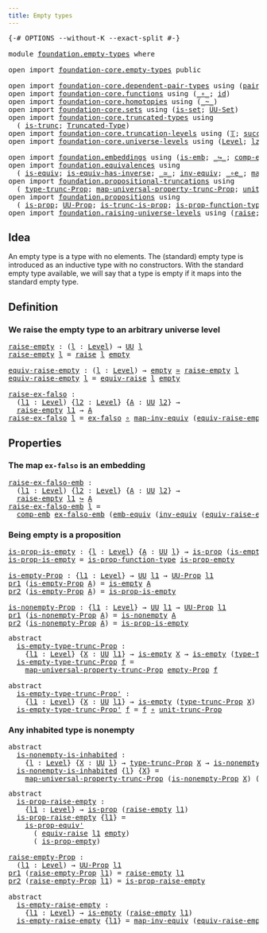 ```yaml
---
title: Empty types
---
```


<pre class="Agda"><a id="37" class="Symbol">{-#</a> <a id="41" class="Keyword">OPTIONS</a> <a id="49" class="Pragma">--without-K</a> <a id="61" class="Pragma">--exact-split</a> <a id="75" class="Symbol">#-}</a>

<a id="80" class="Keyword">module</a> <a id="87" href="foundation.empty-types.html" class="Module">foundation.empty-types</a> <a id="110" class="Keyword">where</a>

<a id="117" class="Keyword">open</a> <a id="122" class="Keyword">import</a> <a id="129" href="foundation-core.empty-types.html" class="Module">foundation-core.empty-types</a> <a id="157" class="Keyword">public</a>

<a id="165" class="Keyword">open</a> <a id="170" class="Keyword">import</a> <a id="177" href="foundation-core.dependent-pair-types.html" class="Module">foundation-core.dependent-pair-types</a> <a id="214" class="Keyword">using</a> <a id="220" class="Symbol">(</a><a id="221" href="foundation-core.dependent-pair-types.html#588" class="InductiveConstructor">pair</a><a id="225" class="Symbol">;</a> <a id="227" href="foundation-core.dependent-pair-types.html#605" class="Field">pr1</a><a id="230" class="Symbol">;</a> <a id="232" href="foundation-core.dependent-pair-types.html#617" class="Field">pr2</a><a id="235" class="Symbol">)</a>
<a id="237" class="Keyword">open</a> <a id="242" class="Keyword">import</a> <a id="249" href="foundation-core.functions.html" class="Module">foundation-core.functions</a> <a id="275" class="Keyword">using</a> <a id="281" class="Symbol">(</a><a id="282" href="foundation-core.functions.html#420" class="Function Operator">_∘_</a><a id="285" class="Symbol">;</a> <a id="287" href="foundation-core.functions.html#322" class="Function">id</a><a id="289" class="Symbol">)</a>
<a id="291" class="Keyword">open</a> <a id="296" class="Keyword">import</a> <a id="303" href="foundation-core.homotopies.html" class="Module">foundation-core.homotopies</a> <a id="330" class="Keyword">using</a> <a id="336" class="Symbol">(</a><a id="337" href="foundation-core.homotopies.html#1249" class="Function Operator">_~_</a><a id="340" class="Symbol">)</a>
<a id="342" class="Keyword">open</a> <a id="347" class="Keyword">import</a> <a id="354" href="foundation-core.sets.html" class="Module">foundation-core.sets</a> <a id="375" class="Keyword">using</a> <a id="381" class="Symbol">(</a><a id="382" href="foundation-core.sets.html#1113" class="Function">is-set</a><a id="388" class="Symbol">;</a> <a id="390" href="foundation-core.sets.html#1190" class="Function">UU-Set</a><a id="396" class="Symbol">)</a>
<a id="398" class="Keyword">open</a> <a id="403" class="Keyword">import</a> <a id="410" href="foundation-core.truncated-types.html" class="Module">foundation-core.truncated-types</a> <a id="442" class="Keyword">using</a>
  <a id="450" class="Symbol">(</a> <a id="452" href="foundation-core.truncated-types.html#1741" class="Function">is-trunc</a><a id="460" class="Symbol">;</a> <a id="462" href="foundation-core.truncated-types.html#1925" class="Function">Truncated-Type</a><a id="476" class="Symbol">)</a>
<a id="478" class="Keyword">open</a> <a id="483" class="Keyword">import</a> <a id="490" href="foundation-core.truncation-levels.html" class="Module">foundation-core.truncation-levels</a> <a id="524" class="Keyword">using</a> <a id="530" class="Symbol">(</a><a id="531" href="foundation-core.truncation-levels.html#395" class="Datatype">𝕋</a><a id="532" class="Symbol">;</a> <a id="534" href="foundation-core.truncation-levels.html#432" class="InductiveConstructor">succ-𝕋</a><a id="540" class="Symbol">)</a>
<a id="542" class="Keyword">open</a> <a id="547" class="Keyword">import</a> <a id="554" href="foundation-core.universe-levels.html" class="Module">foundation-core.universe-levels</a> <a id="586" class="Keyword">using</a> <a id="592" class="Symbol">(</a><a id="593" href="Agda.Primitive.html#597" class="Postulate">Level</a><a id="598" class="Symbol">;</a> <a id="600" href="Agda.Primitive.html#764" class="Primitive">lzero</a><a id="605" class="Symbol">;</a> <a id="607" href="foundation-core.universe-levels.html#235" class="Primitive">UU</a><a id="609" class="Symbol">)</a>

<a id="612" class="Keyword">open</a> <a id="617" class="Keyword">import</a> <a id="624" href="foundation.embeddings.html" class="Module">foundation.embeddings</a> <a id="646" class="Keyword">using</a> <a id="652" class="Symbol">(</a><a id="653" href="foundation-core.embeddings.html#992" class="Function">is-emb</a><a id="659" class="Symbol">;</a> <a id="661" href="foundation-core.embeddings.html#1074" class="Function Operator">_↪_</a><a id="664" class="Symbol">;</a> <a id="666" href="foundation.embeddings.html#3658" class="Function">comp-emb</a><a id="674" class="Symbol">)</a>
<a id="676" class="Keyword">open</a> <a id="681" class="Keyword">import</a> <a id="688" href="foundation.equivalences.html" class="Module">foundation.equivalences</a> <a id="712" class="Keyword">using</a>
  <a id="720" class="Symbol">(</a> <a id="722" href="foundation-core.equivalences.html#1556" class="Function">is-equiv</a><a id="730" class="Symbol">;</a> <a id="732" href="foundation-core.equivalences.html#3013" class="Function">is-equiv-has-inverse</a><a id="752" class="Symbol">;</a> <a id="754" href="foundation-core.equivalences.html#1621" class="Function Operator">_≃_</a><a id="757" class="Symbol">;</a> <a id="759" href="foundation-core.equivalences.html#5721" class="Function">inv-equiv</a><a id="768" class="Symbol">;</a> <a id="770" href="foundation-core.equivalences.html#7869" class="Function Operator">_∘e_</a><a id="774" class="Symbol">;</a> <a id="776" href="foundation-core.equivalences.html#5036" class="Function">map-inv-equiv</a><a id="789" class="Symbol">;</a> <a id="791" href="foundation.equivalences.html#3344" class="Function">emb-equiv</a><a id="800" class="Symbol">)</a>
<a id="802" class="Keyword">open</a> <a id="807" class="Keyword">import</a> <a id="814" href="foundation.propositional-truncations.html" class="Module">foundation.propositional-truncations</a> <a id="851" class="Keyword">using</a>
  <a id="859" class="Symbol">(</a> <a id="861" href="foundation.propositional-truncations.html#2209" class="Function">type-trunc-Prop</a><a id="876" class="Symbol">;</a> <a id="878" href="foundation.propositional-truncations.html#5416" class="Function">map-universal-property-trunc-Prop</a><a id="911" class="Symbol">;</a> <a id="913" href="foundation.propositional-truncations.html#2293" class="Function">unit-trunc-Prop</a><a id="928" class="Symbol">)</a>
<a id="930" class="Keyword">open</a> <a id="935" class="Keyword">import</a> <a id="942" href="foundation.propositions.html" class="Module">foundation.propositions</a> <a id="966" class="Keyword">using</a>
  <a id="974" class="Symbol">(</a> <a id="976" href="foundation-core.propositions.html#1309" class="Function">is-prop</a><a id="983" class="Symbol">;</a> <a id="985" href="foundation-core.propositions.html#1393" class="Function">UU-Prop</a><a id="992" class="Symbol">;</a> <a id="994" href="foundation.propositions.html#979" class="Function">is-trunc-is-prop</a><a id="1010" class="Symbol">;</a> <a id="1012" href="foundation-core.propositions.html#7833" class="Function">is-prop-function-type</a><a id="1033" class="Symbol">;</a> <a id="1035" href="foundation-core.propositions.html#4884" class="Function">is-prop-equiv&#39;</a><a id="1049" class="Symbol">)</a>
<a id="1051" class="Keyword">open</a> <a id="1056" class="Keyword">import</a> <a id="1063" href="foundation.raising-universe-levels.html" class="Module">foundation.raising-universe-levels</a> <a id="1098" class="Keyword">using</a> <a id="1104" class="Symbol">(</a><a id="1105" href="foundation.raising-universe-levels.html#973" class="Datatype">raise</a><a id="1110" class="Symbol">;</a> <a id="1112" href="foundation.raising-universe-levels.html#1550" class="Function">equiv-raise</a><a id="1123" class="Symbol">)</a>
</pre>
## Idea

An empty type is a type with no elements. The (standard) empty type is introduced as an inductive type with no constructors. With the standard empty type available, we will say that a type is empty if it maps into the standard empty type.

## Definition

### We raise the empty type to an arbitrary universe level

<pre class="Agda"><a id="raise-empty"></a><a id="1462" href="foundation.empty-types.html#1462" class="Function">raise-empty</a> <a id="1474" class="Symbol">:</a> <a id="1476" class="Symbol">(</a><a id="1477" href="foundation.empty-types.html#1477" class="Bound">l</a> <a id="1479" class="Symbol">:</a> <a id="1481" href="Agda.Primitive.html#597" class="Postulate">Level</a><a id="1486" class="Symbol">)</a> <a id="1488" class="Symbol">→</a> <a id="1490" href="foundation-core.universe-levels.html#235" class="Primitive">UU</a> <a id="1493" href="foundation.empty-types.html#1477" class="Bound">l</a>
<a id="1495" href="foundation.empty-types.html#1462" class="Function">raise-empty</a> <a id="1507" href="foundation.empty-types.html#1507" class="Bound">l</a> <a id="1509" class="Symbol">=</a> <a id="1511" href="foundation.raising-universe-levels.html#973" class="Datatype">raise</a> <a id="1517" href="foundation.empty-types.html#1507" class="Bound">l</a> <a id="1519" href="foundation-core.empty-types.html#1057" class="Datatype">empty</a>

<a id="equiv-raise-empty"></a><a id="1526" href="foundation.empty-types.html#1526" class="Function">equiv-raise-empty</a> <a id="1544" class="Symbol">:</a> <a id="1546" class="Symbol">(</a><a id="1547" href="foundation.empty-types.html#1547" class="Bound">l</a> <a id="1549" class="Symbol">:</a> <a id="1551" href="Agda.Primitive.html#597" class="Postulate">Level</a><a id="1556" class="Symbol">)</a> <a id="1558" class="Symbol">→</a> <a id="1560" href="foundation-core.empty-types.html#1057" class="Datatype">empty</a> <a id="1566" href="foundation-core.equivalences.html#1621" class="Function Operator">≃</a> <a id="1568" href="foundation.empty-types.html#1462" class="Function">raise-empty</a> <a id="1580" href="foundation.empty-types.html#1547" class="Bound">l</a>
<a id="1582" href="foundation.empty-types.html#1526" class="Function">equiv-raise-empty</a> <a id="1600" href="foundation.empty-types.html#1600" class="Bound">l</a> <a id="1602" class="Symbol">=</a> <a id="1604" href="foundation.raising-universe-levels.html#1550" class="Function">equiv-raise</a> <a id="1616" href="foundation.empty-types.html#1600" class="Bound">l</a> <a id="1618" href="foundation-core.empty-types.html#1057" class="Datatype">empty</a>

<a id="raise-ex-falso"></a><a id="1625" href="foundation.empty-types.html#1625" class="Function">raise-ex-falso</a> <a id="1640" class="Symbol">:</a>
  <a id="1644" class="Symbol">(</a><a id="1645" href="foundation.empty-types.html#1645" class="Bound">l1</a> <a id="1648" class="Symbol">:</a> <a id="1650" href="Agda.Primitive.html#597" class="Postulate">Level</a><a id="1655" class="Symbol">)</a> <a id="1657" class="Symbol">{</a><a id="1658" href="foundation.empty-types.html#1658" class="Bound">l2</a> <a id="1661" class="Symbol">:</a> <a id="1663" href="Agda.Primitive.html#597" class="Postulate">Level</a><a id="1668" class="Symbol">}</a> <a id="1670" class="Symbol">{</a><a id="1671" href="foundation.empty-types.html#1671" class="Bound">A</a> <a id="1673" class="Symbol">:</a> <a id="1675" href="foundation-core.universe-levels.html#235" class="Primitive">UU</a> <a id="1678" href="foundation.empty-types.html#1658" class="Bound">l2</a><a id="1680" class="Symbol">}</a> <a id="1682" class="Symbol">→</a>
  <a id="1686" href="foundation.empty-types.html#1462" class="Function">raise-empty</a> <a id="1698" href="foundation.empty-types.html#1645" class="Bound">l1</a> <a id="1701" class="Symbol">→</a> <a id="1703" href="foundation.empty-types.html#1671" class="Bound">A</a>
<a id="1705" href="foundation.empty-types.html#1625" class="Function">raise-ex-falso</a> <a id="1720" href="foundation.empty-types.html#1720" class="Bound">l</a> <a id="1722" class="Symbol">=</a> <a id="1724" href="foundation-core.empty-types.html#1160" class="Function">ex-falso</a> <a id="1733" href="foundation-core.functions.html#420" class="Function Operator">∘</a> <a id="1735" href="foundation-core.equivalences.html#5036" class="Function">map-inv-equiv</a> <a id="1749" class="Symbol">(</a><a id="1750" href="foundation.empty-types.html#1526" class="Function">equiv-raise-empty</a> <a id="1768" href="foundation.empty-types.html#1720" class="Bound">l</a><a id="1769" class="Symbol">)</a>
</pre>
## Properties

### The map `ex-falso` is an embedding

<pre class="Agda"><a id="raise-ex-falso-emb"></a><a id="1839" href="foundation.empty-types.html#1839" class="Function">raise-ex-falso-emb</a> <a id="1858" class="Symbol">:</a>
  <a id="1862" class="Symbol">(</a><a id="1863" href="foundation.empty-types.html#1863" class="Bound">l1</a> <a id="1866" class="Symbol">:</a> <a id="1868" href="Agda.Primitive.html#597" class="Postulate">Level</a><a id="1873" class="Symbol">)</a> <a id="1875" class="Symbol">{</a><a id="1876" href="foundation.empty-types.html#1876" class="Bound">l2</a> <a id="1879" class="Symbol">:</a> <a id="1881" href="Agda.Primitive.html#597" class="Postulate">Level</a><a id="1886" class="Symbol">}</a> <a id="1888" class="Symbol">{</a><a id="1889" href="foundation.empty-types.html#1889" class="Bound">A</a> <a id="1891" class="Symbol">:</a> <a id="1893" href="foundation-core.universe-levels.html#235" class="Primitive">UU</a> <a id="1896" href="foundation.empty-types.html#1876" class="Bound">l2</a><a id="1898" class="Symbol">}</a> <a id="1900" class="Symbol">→</a>
  <a id="1904" href="foundation.empty-types.html#1462" class="Function">raise-empty</a> <a id="1916" href="foundation.empty-types.html#1863" class="Bound">l1</a> <a id="1919" href="foundation-core.embeddings.html#1074" class="Function Operator">↪</a> <a id="1921" href="foundation.empty-types.html#1889" class="Bound">A</a>
<a id="1923" href="foundation.empty-types.html#1839" class="Function">raise-ex-falso-emb</a> <a id="1942" href="foundation.empty-types.html#1942" class="Bound">l</a> <a id="1944" class="Symbol">=</a>
  <a id="1948" href="foundation.embeddings.html#3658" class="Function">comp-emb</a> <a id="1957" href="foundation-core.empty-types.html#1565" class="Function">ex-falso-emb</a> <a id="1970" class="Symbol">(</a><a id="1971" href="foundation.equivalences.html#3344" class="Function">emb-equiv</a> <a id="1981" class="Symbol">(</a><a id="1982" href="foundation-core.equivalences.html#5721" class="Function">inv-equiv</a> <a id="1992" class="Symbol">(</a><a id="1993" href="foundation.empty-types.html#1526" class="Function">equiv-raise-empty</a> <a id="2011" href="foundation.empty-types.html#1942" class="Bound">l</a><a id="2012" class="Symbol">)))</a>
</pre>

### Being empty is a proposition

<pre class="Agda"><a id="is-prop-is-empty"></a><a id="2064" href="foundation.empty-types.html#2064" class="Function">is-prop-is-empty</a> <a id="2081" class="Symbol">:</a> <a id="2083" class="Symbol">{</a><a id="2084" href="foundation.empty-types.html#2084" class="Bound">l</a> <a id="2086" class="Symbol">:</a> <a id="2088" href="Agda.Primitive.html#597" class="Postulate">Level</a><a id="2093" class="Symbol">}</a> <a id="2095" class="Symbol">{</a><a id="2096" href="foundation.empty-types.html#2096" class="Bound">A</a> <a id="2098" class="Symbol">:</a> <a id="2100" href="foundation-core.universe-levels.html#235" class="Primitive">UU</a> <a id="2103" href="foundation.empty-types.html#2084" class="Bound">l</a><a id="2104" class="Symbol">}</a> <a id="2106" class="Symbol">→</a> <a id="2108" href="foundation-core.propositions.html#1309" class="Function">is-prop</a> <a id="2116" class="Symbol">(</a><a id="2117" href="foundation-core.empty-types.html#1228" class="Function">is-empty</a> <a id="2126" href="foundation.empty-types.html#2096" class="Bound">A</a><a id="2127" class="Symbol">)</a>
<a id="2129" href="foundation.empty-types.html#2064" class="Function">is-prop-is-empty</a> <a id="2146" class="Symbol">=</a> <a id="2148" href="foundation-core.propositions.html#7833" class="Function">is-prop-function-type</a> <a id="2170" href="foundation-core.empty-types.html#2377" class="Function">is-prop-empty</a>

<a id="is-empty-Prop"></a><a id="2185" href="foundation.empty-types.html#2185" class="Function">is-empty-Prop</a> <a id="2199" class="Symbol">:</a> <a id="2201" class="Symbol">{</a><a id="2202" href="foundation.empty-types.html#2202" class="Bound">l1</a> <a id="2205" class="Symbol">:</a> <a id="2207" href="Agda.Primitive.html#597" class="Postulate">Level</a><a id="2212" class="Symbol">}</a> <a id="2214" class="Symbol">→</a> <a id="2216" href="foundation-core.universe-levels.html#235" class="Primitive">UU</a> <a id="2219" href="foundation.empty-types.html#2202" class="Bound">l1</a> <a id="2222" class="Symbol">→</a> <a id="2224" href="foundation-core.propositions.html#1393" class="Function">UU-Prop</a> <a id="2232" href="foundation.empty-types.html#2202" class="Bound">l1</a>
<a id="2235" href="foundation-core.dependent-pair-types.html#605" class="Field">pr1</a> <a id="2239" class="Symbol">(</a><a id="2240" href="foundation.empty-types.html#2185" class="Function">is-empty-Prop</a> <a id="2254" href="foundation.empty-types.html#2254" class="Bound">A</a><a id="2255" class="Symbol">)</a> <a id="2257" class="Symbol">=</a> <a id="2259" href="foundation-core.empty-types.html#1228" class="Function">is-empty</a> <a id="2268" href="foundation.empty-types.html#2254" class="Bound">A</a>
<a id="2270" href="foundation-core.dependent-pair-types.html#617" class="Field">pr2</a> <a id="2274" class="Symbol">(</a><a id="2275" href="foundation.empty-types.html#2185" class="Function">is-empty-Prop</a> <a id="2289" href="foundation.empty-types.html#2289" class="Bound">A</a><a id="2290" class="Symbol">)</a> <a id="2292" class="Symbol">=</a> <a id="2294" href="foundation.empty-types.html#2064" class="Function">is-prop-is-empty</a>

<a id="is-nonempty-Prop"></a><a id="2312" href="foundation.empty-types.html#2312" class="Function">is-nonempty-Prop</a> <a id="2329" class="Symbol">:</a> <a id="2331" class="Symbol">{</a><a id="2332" href="foundation.empty-types.html#2332" class="Bound">l1</a> <a id="2335" class="Symbol">:</a> <a id="2337" href="Agda.Primitive.html#597" class="Postulate">Level</a><a id="2342" class="Symbol">}</a> <a id="2344" class="Symbol">→</a> <a id="2346" href="foundation-core.universe-levels.html#235" class="Primitive">UU</a> <a id="2349" href="foundation.empty-types.html#2332" class="Bound">l1</a> <a id="2352" class="Symbol">→</a> <a id="2354" href="foundation-core.propositions.html#1393" class="Function">UU-Prop</a> <a id="2362" href="foundation.empty-types.html#2332" class="Bound">l1</a>
<a id="2365" href="foundation-core.dependent-pair-types.html#605" class="Field">pr1</a> <a id="2369" class="Symbol">(</a><a id="2370" href="foundation.empty-types.html#2312" class="Function">is-nonempty-Prop</a> <a id="2387" href="foundation.empty-types.html#2387" class="Bound">A</a><a id="2388" class="Symbol">)</a> <a id="2390" class="Symbol">=</a> <a id="2392" href="foundation-core.empty-types.html#1289" class="Function">is-nonempty</a> <a id="2404" href="foundation.empty-types.html#2387" class="Bound">A</a>
<a id="2406" href="foundation-core.dependent-pair-types.html#617" class="Field">pr2</a> <a id="2410" class="Symbol">(</a><a id="2411" href="foundation.empty-types.html#2312" class="Function">is-nonempty-Prop</a> <a id="2428" href="foundation.empty-types.html#2428" class="Bound">A</a><a id="2429" class="Symbol">)</a> <a id="2431" class="Symbol">=</a> <a id="2433" href="foundation.empty-types.html#2064" class="Function">is-prop-is-empty</a>
</pre>
<pre class="Agda"><a id="2463" class="Keyword">abstract</a>
  <a id="is-empty-type-trunc-Prop"></a><a id="2474" href="foundation.empty-types.html#2474" class="Function">is-empty-type-trunc-Prop</a> <a id="2499" class="Symbol">:</a>
    <a id="2505" class="Symbol">{</a><a id="2506" href="foundation.empty-types.html#2506" class="Bound">l1</a> <a id="2509" class="Symbol">:</a> <a id="2511" href="Agda.Primitive.html#597" class="Postulate">Level</a><a id="2516" class="Symbol">}</a> <a id="2518" class="Symbol">{</a><a id="2519" href="foundation.empty-types.html#2519" class="Bound">X</a> <a id="2521" class="Symbol">:</a> <a id="2523" href="foundation-core.universe-levels.html#235" class="Primitive">UU</a> <a id="2526" href="foundation.empty-types.html#2506" class="Bound">l1</a><a id="2528" class="Symbol">}</a> <a id="2530" class="Symbol">→</a> <a id="2532" href="foundation-core.empty-types.html#1228" class="Function">is-empty</a> <a id="2541" href="foundation.empty-types.html#2519" class="Bound">X</a> <a id="2543" class="Symbol">→</a> <a id="2545" href="foundation-core.empty-types.html#1228" class="Function">is-empty</a> <a id="2554" class="Symbol">(</a><a id="2555" href="foundation.propositional-truncations.html#2209" class="Function">type-trunc-Prop</a> <a id="2571" href="foundation.empty-types.html#2519" class="Bound">X</a><a id="2572" class="Symbol">)</a>
  <a id="2576" href="foundation.empty-types.html#2474" class="Function">is-empty-type-trunc-Prop</a> <a id="2601" href="foundation.empty-types.html#2601" class="Bound">f</a> <a id="2603" class="Symbol">=</a>
    <a id="2609" href="foundation.propositional-truncations.html#5416" class="Function">map-universal-property-trunc-Prop</a> <a id="2643" href="foundation-core.empty-types.html#2427" class="Function">empty-Prop</a> <a id="2654" href="foundation.empty-types.html#2601" class="Bound">f</a>

<a id="2657" class="Keyword">abstract</a>
  <a id="is-empty-type-trunc-Prop&#39;"></a><a id="2668" href="foundation.empty-types.html#2668" class="Function">is-empty-type-trunc-Prop&#39;</a> <a id="2694" class="Symbol">:</a>
    <a id="2700" class="Symbol">{</a><a id="2701" href="foundation.empty-types.html#2701" class="Bound">l1</a> <a id="2704" class="Symbol">:</a> <a id="2706" href="Agda.Primitive.html#597" class="Postulate">Level</a><a id="2711" class="Symbol">}</a> <a id="2713" class="Symbol">{</a><a id="2714" href="foundation.empty-types.html#2714" class="Bound">X</a> <a id="2716" class="Symbol">:</a> <a id="2718" href="foundation-core.universe-levels.html#235" class="Primitive">UU</a> <a id="2721" href="foundation.empty-types.html#2701" class="Bound">l1</a><a id="2723" class="Symbol">}</a> <a id="2725" class="Symbol">→</a> <a id="2727" href="foundation-core.empty-types.html#1228" class="Function">is-empty</a> <a id="2736" class="Symbol">(</a><a id="2737" href="foundation.propositional-truncations.html#2209" class="Function">type-trunc-Prop</a> <a id="2753" href="foundation.empty-types.html#2714" class="Bound">X</a><a id="2754" class="Symbol">)</a> <a id="2756" class="Symbol">→</a> <a id="2758" href="foundation-core.empty-types.html#1228" class="Function">is-empty</a> <a id="2767" href="foundation.empty-types.html#2714" class="Bound">X</a>
  <a id="2771" href="foundation.empty-types.html#2668" class="Function">is-empty-type-trunc-Prop&#39;</a> <a id="2797" href="foundation.empty-types.html#2797" class="Bound">f</a> <a id="2799" class="Symbol">=</a> <a id="2801" href="foundation.empty-types.html#2797" class="Bound">f</a> <a id="2803" href="foundation-core.functions.html#420" class="Function Operator">∘</a> <a id="2805" href="foundation.propositional-truncations.html#2293" class="Function">unit-trunc-Prop</a>
</pre>
### Any inhabited type is nonempty

<pre class="Agda"><a id="2870" class="Keyword">abstract</a>
  <a id="is-nonempty-is-inhabited"></a><a id="2881" href="foundation.empty-types.html#2881" class="Function">is-nonempty-is-inhabited</a> <a id="2906" class="Symbol">:</a>
    <a id="2912" class="Symbol">{</a><a id="2913" href="foundation.empty-types.html#2913" class="Bound">l</a> <a id="2915" class="Symbol">:</a> <a id="2917" href="Agda.Primitive.html#597" class="Postulate">Level</a><a id="2922" class="Symbol">}</a> <a id="2924" class="Symbol">{</a><a id="2925" href="foundation.empty-types.html#2925" class="Bound">X</a> <a id="2927" class="Symbol">:</a> <a id="2929" href="foundation-core.universe-levels.html#235" class="Primitive">UU</a> <a id="2932" href="foundation.empty-types.html#2913" class="Bound">l</a><a id="2933" class="Symbol">}</a> <a id="2935" class="Symbol">→</a> <a id="2937" href="foundation.propositional-truncations.html#2209" class="Function">type-trunc-Prop</a> <a id="2953" href="foundation.empty-types.html#2925" class="Bound">X</a> <a id="2955" class="Symbol">→</a> <a id="2957" href="foundation-core.empty-types.html#1289" class="Function">is-nonempty</a> <a id="2969" href="foundation.empty-types.html#2925" class="Bound">X</a>
  <a id="2973" href="foundation.empty-types.html#2881" class="Function">is-nonempty-is-inhabited</a> <a id="2998" class="Symbol">{</a><a id="2999" href="foundation.empty-types.html#2999" class="Bound">l</a><a id="3000" class="Symbol">}</a> <a id="3002" class="Symbol">{</a><a id="3003" href="foundation.empty-types.html#3003" class="Bound">X</a><a id="3004" class="Symbol">}</a> <a id="3006" class="Symbol">=</a>
    <a id="3012" href="foundation.propositional-truncations.html#5416" class="Function">map-universal-property-trunc-Prop</a> <a id="3046" class="Symbol">(</a><a id="3047" href="foundation.empty-types.html#2312" class="Function">is-nonempty-Prop</a> <a id="3064" href="foundation.empty-types.html#3003" class="Bound">X</a><a id="3065" class="Symbol">)</a> <a id="3067" class="Symbol">(λ</a> <a id="3070" href="foundation.empty-types.html#3070" class="Bound">x</a> <a id="3072" href="foundation.empty-types.html#3072" class="Bound">f</a> <a id="3074" class="Symbol">→</a> <a id="3076" href="foundation.empty-types.html#3072" class="Bound">f</a> <a id="3078" href="foundation.empty-types.html#3070" class="Bound">x</a><a id="3079" class="Symbol">)</a>
</pre>
<pre class="Agda"><a id="3094" class="Keyword">abstract</a>
  <a id="is-prop-raise-empty"></a><a id="3105" href="foundation.empty-types.html#3105" class="Function">is-prop-raise-empty</a> <a id="3125" class="Symbol">:</a>
    <a id="3131" class="Symbol">{</a><a id="3132" href="foundation.empty-types.html#3132" class="Bound">l1</a> <a id="3135" class="Symbol">:</a> <a id="3137" href="Agda.Primitive.html#597" class="Postulate">Level</a><a id="3142" class="Symbol">}</a> <a id="3144" class="Symbol">→</a> <a id="3146" href="foundation-core.propositions.html#1309" class="Function">is-prop</a> <a id="3154" class="Symbol">(</a><a id="3155" href="foundation.empty-types.html#1462" class="Function">raise-empty</a> <a id="3167" href="foundation.empty-types.html#3132" class="Bound">l1</a><a id="3169" class="Symbol">)</a>
  <a id="3173" href="foundation.empty-types.html#3105" class="Function">is-prop-raise-empty</a> <a id="3193" class="Symbol">{</a><a id="3194" href="foundation.empty-types.html#3194" class="Bound">l1</a><a id="3196" class="Symbol">}</a> <a id="3198" class="Symbol">=</a>
    <a id="3204" href="foundation-core.propositions.html#4884" class="Function">is-prop-equiv&#39;</a>
      <a id="3225" class="Symbol">(</a> <a id="3227" href="foundation.raising-universe-levels.html#1550" class="Function">equiv-raise</a> <a id="3239" href="foundation.empty-types.html#3194" class="Bound">l1</a> <a id="3242" href="foundation-core.empty-types.html#1057" class="Datatype">empty</a><a id="3247" class="Symbol">)</a>
      <a id="3255" class="Symbol">(</a> <a id="3257" href="foundation-core.empty-types.html#2377" class="Function">is-prop-empty</a><a id="3270" class="Symbol">)</a>

<a id="raise-empty-Prop"></a><a id="3273" href="foundation.empty-types.html#3273" class="Function">raise-empty-Prop</a> <a id="3290" class="Symbol">:</a>
  <a id="3294" class="Symbol">(</a><a id="3295" href="foundation.empty-types.html#3295" class="Bound">l1</a> <a id="3298" class="Symbol">:</a> <a id="3300" href="Agda.Primitive.html#597" class="Postulate">Level</a><a id="3305" class="Symbol">)</a> <a id="3307" class="Symbol">→</a> <a id="3309" href="foundation-core.propositions.html#1393" class="Function">UU-Prop</a> <a id="3317" href="foundation.empty-types.html#3295" class="Bound">l1</a>
<a id="3320" href="foundation-core.dependent-pair-types.html#605" class="Field">pr1</a> <a id="3324" class="Symbol">(</a><a id="3325" href="foundation.empty-types.html#3273" class="Function">raise-empty-Prop</a> <a id="3342" href="foundation.empty-types.html#3342" class="Bound">l1</a><a id="3344" class="Symbol">)</a> <a id="3346" class="Symbol">=</a> <a id="3348" href="foundation.empty-types.html#1462" class="Function">raise-empty</a> <a id="3360" href="foundation.empty-types.html#3342" class="Bound">l1</a>
<a id="3363" href="foundation-core.dependent-pair-types.html#617" class="Field">pr2</a> <a id="3367" class="Symbol">(</a><a id="3368" href="foundation.empty-types.html#3273" class="Function">raise-empty-Prop</a> <a id="3385" href="foundation.empty-types.html#3385" class="Bound">l1</a><a id="3387" class="Symbol">)</a> <a id="3389" class="Symbol">=</a> <a id="3391" href="foundation.empty-types.html#3105" class="Function">is-prop-raise-empty</a>

<a id="3412" class="Keyword">abstract</a>
  <a id="is-empty-raise-empty"></a><a id="3423" href="foundation.empty-types.html#3423" class="Function">is-empty-raise-empty</a> <a id="3444" class="Symbol">:</a>
    <a id="3450" class="Symbol">{</a><a id="3451" href="foundation.empty-types.html#3451" class="Bound">l1</a> <a id="3454" class="Symbol">:</a> <a id="3456" href="Agda.Primitive.html#597" class="Postulate">Level</a><a id="3461" class="Symbol">}</a> <a id="3463" class="Symbol">→</a> <a id="3465" href="foundation-core.empty-types.html#1228" class="Function">is-empty</a> <a id="3474" class="Symbol">(</a><a id="3475" href="foundation.empty-types.html#1462" class="Function">raise-empty</a> <a id="3487" href="foundation.empty-types.html#3451" class="Bound">l1</a><a id="3489" class="Symbol">)</a>
  <a id="3493" href="foundation.empty-types.html#3423" class="Function">is-empty-raise-empty</a> <a id="3514" class="Symbol">{</a><a id="3515" href="foundation.empty-types.html#3515" class="Bound">l1</a><a id="3517" class="Symbol">}</a> <a id="3519" class="Symbol">=</a> <a id="3521" href="foundation-core.equivalences.html#5036" class="Function">map-inv-equiv</a> <a id="3535" class="Symbol">(</a><a id="3536" href="foundation.empty-types.html#1526" class="Function">equiv-raise-empty</a> <a id="3554" href="foundation.empty-types.html#3515" class="Bound">l1</a><a id="3556" class="Symbol">)</a>
</pre>